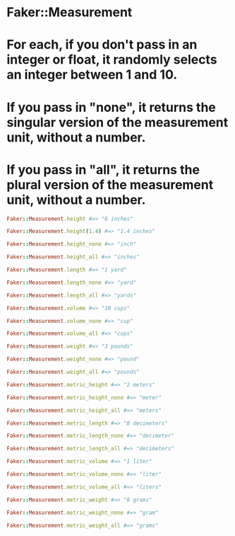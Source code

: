 # Faker::Measurement

# For each, if you don't pass in an integer or float, it randomly selects an integer between 1 and 10.
# If you pass in "none", it returns the singular version of the measurement unit, without a number.
# If you pass in "all", it returns the plural version of the measurement unit, without a number.

```ruby
Faker::Measurement.height #=> "6 inches"

Faker::Measurement.height(1.4) #=> "1.4 inches"

Faker::Measurement.height_none #=> "inch"

Faker::Measurement.height_all #=> "inches"

Faker::Measurement.length #=> "1 yard"

Faker::Measurement.length_none #=> "yard"

Faker::Measurement.length_all #=> "yards"

Faker::Measurement.volume #=> "10 cups"

Faker::Measurement.volume_none #=> "cup"

Faker::Measurement.volume_all #=> "cups"

Faker::Measurement.weight #=> "3 pounds"

Faker::Measurement.weight_none #=> "pound"

Faker::Measurement.weight_all #=> "pounds"

Faker::Measurement.metric_height #=> "2 meters"

Faker::Measurement.metric_height_none #=> "meter"

Faker::Measurement.metric_height_all #=> "meters"

Faker::Measurement.metric_length #=> "0 decimeters"

Faker::Measurement.metric_length_none #=> "decimeter"

Faker::Measurement.metric_length_all #=> "decimeters"

Faker::Measurement.metric_volume #=> "1 liter"

Faker::Measurement.metric_volume_none #=> "liter"

Faker::Measurement.metric_volume_all #=> "liters"

Faker::Measurement.metric_weight #=> "8 grams"

Faker::Measurement.metric_weight_none #=> "gram"

Faker::Measurement.metric_weight_all #=> "grams"
```
